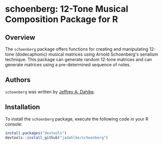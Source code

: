 schoenberg: 12-Tone Musical Composition Package for R
======================================

## Overview
The `schoenberg` package offers functions for creating and manipulating 12-tone (dodecaphonic) musical matrices using Arnold Schoenberg's serialism technique. This package can generate random 12-tone matrices and can generate matrices using a pre-determined sequence of notes.

## Authors
`schoenberg` was written by [Jeffrey A. Dahlke](http://www.jeffreydahlke.com/).

## Installation
To install the `schoenberg` package, execute the following code in your R console:
```r
install.packages("devtools")
devtools::install_github("jadahlke/schoenberg")
```
